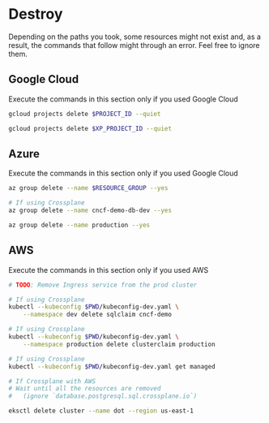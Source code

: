 # Destroy

Depending on the paths you took, some resources might not exist and, as a result, the commands that follow might through an error. Feel free to ignore them.

## Google Cloud

Execute the commands in this section only if you used Google Cloud

```bash
gcloud projects delete $PROJECT_ID --quiet

gcloud projects delete $XP_PROJECT_ID --quiet
```

## Azure

Execute the commands in this section only if you used Google Cloud

```bash
az group delete --name $RESOURCE_GROUP --yes

# If using Crossplane
az group delete --name cncf-demo-db-dev --yes

az group delete --name production --yes
```

## AWS

Execute the commands in this section only if you used AWS

```bash
# TODO: Remove Ingress service from the prod cluster

# If using Crossplane
kubectl --kubeconfig $PWD/kubeconfig-dev.yaml \
    --namespace dev delete sqlclaim cncf-demo

# If using Crossplane
kubectl --kubeconfig $PWD/kubeconfig-dev.yaml \
    --namespace production delete clusterclaim production

# If using Crossplane
kubectl --kubeconfig $PWD/kubeconfig-dev.yaml get managed

# If Crossplane with AWS
# Wait until all the resources are removed
#   (ignore `database.postgresql.sql.crossplane.io`)

eksctl delete cluster --name dot --region us-east-1
```
